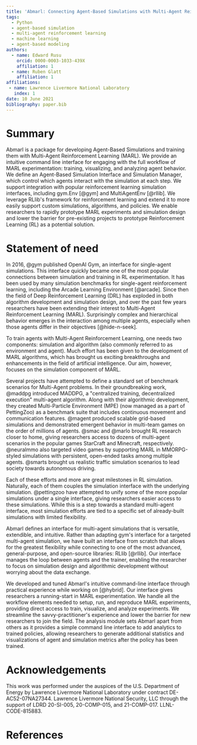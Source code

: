 ```yaml
---
title: 'Abmarl: Connecting Agent-Based Simulations with Multi-Agent Reinforcement Learning'
tags:
  - Python
  - agent-based simulation
  - multi-agent reinforcement learning
  - machine learning
  - agent-based modeling
authors:
  - name: Edward Rusu
    orcid: 0000-0003-1033-439X
    affiliation: 1
  - name: Ruben Glatt
    affiliation: 1
affiliations:
 - name: Lawrence Livermore National Laboratory
   index: 1
date: 10 June 2021
bibliography: paper.bib
---
```


# Summary

Abmarl is a package for developing Agent-Based Simulations and training them
with Multi-Agent Reinforcement Learning (MARL). We provide an intuitive command line
interface for engaging with the full workflow of MARL experimentation: training,
visualizing, and analyzing agent behavior. We define an Agent-Based Simulation
Interface and Simulation Manager, which control which agents interact with the
simulation at each step. We support integration with popular reinforcement learning
simulation interfaces, including gym.Env [@gym] and MultiAgentEnv [@rllib].
We leverage RLlib's framework for reinforcement learning and extend it to more easily
support custom simulations, algorithms, and policies. We enable researchers to
rapidly prototype MARL experiments and simulation design and lower the barrier
for pre-existing projects to prototype Reinforcement Learning (RL) as a potential solution.

# Statement of need

In 2016, @gym published OpenAI Gym, an interface for single-agent simulations. This interface
quickly became one of the most popular connections between simulation and training
in RL experimentation. It has been used by many simulation benchmarks
for single-agent reinforcement learning, including the Arcade Learning Environment [@arcade].
Since then the field of Deep Reinforcement Learning (DRL) has exploded in both
algorithm development and simulation design, and over the past few years researchers
have been extending their interest to Multi-Agent Reinforcement Learning (MARL).
Surprisingly complex and hierarchical behavior emerges in the
interaction among multiple agents, especially when those agents differ in their
objectives [@hide-n-seek]. 

To train agents with Multi-Agent Reinforcement Learning, one needs two components: simulation
and algorithm (also commonly referred to as environment and agent). Much effort
has been given to the development of MARL algorithms, which has brought us exciting
breakthroughs and enhancements in the field of artificial intelligence. Our aim,
however, focuses on the simulation component of MARL.

Several projects have attempted to define a standard set
of benchmark scenarios for Multi-Agent problems. In their groundbreaking work,
@maddpg introduced MADDPG, a "centralized training, decentralized execution" multi-agent
algorithm. Along with their algorithmic development, they created Multi-Particle
Environment (MPE) (now managed as a part of PettingZoo) as a benchmark suite that
includes continuous movement and communication features. @magent produced scalable
grid-based simulations and demonstrated emergent behavior in multi-team games
on the order of millions of agents. @smac and @marlo brought RL research closer to home,
giving researchers access to dozens of multi-agent scenarios in the popular games
StarCraft and Minecraft, respectively. @neuralmmo also targeted video games by
supporting MARL in MMORPG-styled simulations with
persistent, open-ended tasks among multiple agents. @smarts brought us realistic
traffic simulation scenarios to lead society towards autonomous driving.

Each of these efforts and more are great milestones in RL simulation. Naturally,
each of them couples the simulation interface with the 
underlying simulation. @pettingzoo have attempted to unify some of
the more popular simulations under a single interface, giving researchers easier
access to these simulations. While this is a step towards
a standard multi-agent interface, most simulation efforts are tied to a specific
set of already-built simulations with limited flexibility.

Abmarl defines an interface for multi-agent simulations that is versatile,
extendible, and intuitive. Rather than adapting gym's interface for a targeted
multi-agent simulation, we have built an interface from scratch that allows for
the greatest flexibility while connecting to one of the most advanced, general-purpose, and
open-source libraries: RLlib [@rllib]. Our interface manages the loop between agents
and the trainer, enabling the researcher to focus on simulation design and algorithmic
development without worrying about the data exchange.

We developed and tuned Abmarl's intuitive command-line interface through practical experience
while working on [@hybrid]. Our interface gives researchers a running-start
in MARL experimentation. We handle all the workflow elements needed to setup, run,
and reproduce MARL experiments, providing direct access to train, visualize,
and analyze experiments. We streamline the savvy-practitioner's experience and lower
the barrier for new researchers to join the field. The analysis module sets Abmarl
apart from others as it provides a simple command line interface to add
analytics to trained policies, allowing researchers to generate additional statistics
and visualizations of agent and simulation metrics after the policy has been trained.


# Acknowledgements

This work was performed under the auspices of the U.S. Department of Energy by
Lawrence Livermore National Laboratory under contract DE-AC52-07NA27344. Lawrence 
Livermore National Security, LLC through the support of LDRD 20-SI-005, 20-COMP-015,
and 21-COMP-017. LLNL-CODE-815883.

# References

